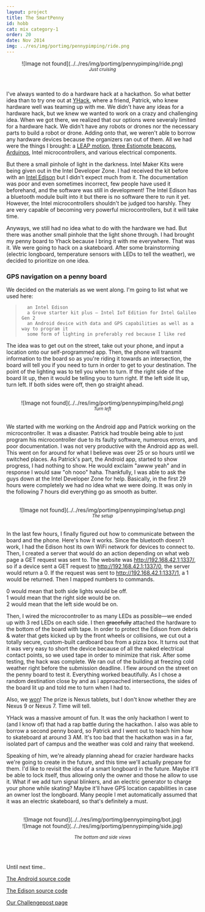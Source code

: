 ```yaml
---
layout: project
title: The SmartPenny
id: hobb
cat: mix category-1
order: 20
date: Nov 2014
img: ../res/img/portimg/pennypimping/ride.png
---
```


<center>![Image not found](../../res/img/portimg/pennypimping/ride.png)<br>
<small><i>Just cruising</i></small></center><br><br>

I've always wanted to do a hardware hack at a hackathon. So what better idea than to try one out at [YHack](http://www.yhack.org/), where a friend, Patrick, who knew hardware well was teaming up with me. We didn't have any ideas for a hardware hack, but we knew we wanted to work on a crazy and challenging idea. When we got there, we realized that our options were severaly limited for a hardware hack. We didn't have any robots or drones nor the necessary parts to build a robot or drone. Adding onto that, we weren't able to borrow any hardware devices because the organizers ran out of them. All we had were the things I brought: a [LEAP motion](https://www.leapmotion.com/), [three Estiomote beacons](http://estimote.com/), [Arduinos](http://arduino.cc/), Intel microcontrollers, and various electrical components.

But there a small pinhole of light in the darkness. Intel Maker Kits were being given out in the Intel Developer Zone. I had received the kit before with an [Intel Edison](http://www.intel.com/content/www/us/en/do-it-yourself/edison.html) but I didn't expect much from it. The documentation was poor and even sometimes incorrect, few people have used it beforehand, and the software was still in development! The Intel Edison has a bluetooth module built into it but there is no software there to run it yet. However, the Intel microcontrollers shouldn't be judged too harshly. They are very capable of becoming very powerful microcontrollers, but it will take time.

Anyways, we still had no idea what to do with the hardware we had. But there was another small pinhole that the light shone through. I had brought my penny board to Yhack because I bring it with me everywhere. That was it. We were going to hack on a skateboard. After some brainstorming (electric longboard, temperature sensors with LEDs to tell the weather), we decided to prioritize on one idea.

### GPS navigation on a penny board

We decided on the materials as we went along. I'm going to list what we used here:

>		an Intel Edison
>		a Grove starter kit plus – Intel IoT Edition for Intel Galileo Gen 2
>		an Android device with data and GPS capabilities as well as a way to program it
>		some form of lighting in preferably red because I like red

The idea was to get out on the street, take out your phone, and input a location onto our self-programmed app. Then, the phone will transmit information to the board so as you're riding it towards an intersection, the board will tell you if you need to turn in order to get to your destination. The point of the lighting was to tell you when to turn. If the right side of the board lit up, then it would be telling you to turn right. If the left side lit up, turn left. If both sides were off, then go straight ahead.<br><br>

<center>![Image not found](../../res/img/portimg/pennypimping/held.png)<br>
<small><i>Turn left</i></small></center><br>

We started with me working on the Android app and Patrick working on the microcontroller. It was a disaster. Patrick had trouble being able to just program his microcontroller due to its faulty software, numerous errors, and poor documentation. I was not very productive with the Android app as well. This went on for around for what I believe was over 25 or so hours until we switched places. As Patrick's part, the Android app, started to show progress, I had nothing to show. He would exclaim "awww yeah" and in response I would saw "oh nooo" haha. Thankfully, I was able to ask the guys down at the Intel Developer Zone for help. Basically, in the first 29 hours were completely we had no idea what we were doing. It was only in the following 7 hours did everything go as smooth as butter.<br><br>

<center>![Image not found](../../res/img/portimg/pennypimping/setup.png)<br>
<small><i>The setup</i></small></center><br>

In the last few hours, I finally figured out how to communicate between the board and the phone. Here's how it works. Since the bluetooth doesn't work, I had the Edison host its own WiFi network for devices to connect to. Then, I created a server that would do an action depending on what web page a GET request was sent to. The website was http://192.168.42.1:1337/, so if a device sent a GET request to http://192.168.42.1:1337/0, the server would return a 0. If the request was sent to http://192.168.42.1:1337/1, a 1 would be returned. Then I mapped numbers to commands. 

0 would mean that both side lights would be off. 
<br>
1 would mean that the right side would be on. 
<br>
2 would mean that the left side would be on.

Then, I wired the microcontroller to as many LEDs as possible&mdash;we ended up with 3 red LEDs on each side. I then <del>gracefully</del> attached the hardware to the bottom of the board with tape. In order to protect the Edison from debris & water that gets kicked up by the front wheels or collisions, we cut out a totally secure, custom-built cardboard box from a pizza box. It turns out that it was very easy to short the device because of all the naked electrical contact points, so we used tape in order to minimize that risk. After some testing, the hack was complete. We ran out of the building at freezing cold weather right before the submission deadline. I flew around on the street on the penny board to test it. Everything worked beautifully. As I chose a random destination close by and as I approached intersections, the sides of the board lit up and told me to turn when I had to.

Also, we [won](http://challengepost.com/software/penny-pimping)! The prize is Nexus tablets, but I don't know whether they are Nexus 9 or Nexus 7. Time will tell.

YHack was a massive amount of fun. It was the only hackathon I went to (and I know of) that had a rap battle during the hackathon. I also was able to borrow a second penny board, so Patrick and I went out to teach him how to skateboard at around 3 AM. It's too bad that the hackathon was in a far, isolated part of campus and the weather was cold and rainy that weekend.

Speaking of him, we're already planning ahead for crazier hardware hacks we're going to create in the future, and this time we'll actually prepare for them. I'd like to revisit the idea of a smart longboard in the future. Maybe it'll be able to lock itself, thus allowing only the owner and those he allow to use it. What if we add turn signal blinkers, and an electric generator to charge your phone while skating? Maybe it'll have GPS location capabilities in case an owner lost the longboard. Many people I met automatically assumed that it was an electric skateboard, so that's definitely a must.<br><br>

<center>![Image not found](../../res/img/portimg/pennypimping/bot.jpg)<br>
		![Image not found](../../res/img/portimg/pennypimping/side.jpg)<br>

<small><i>The bottom and side views</i></small></center><br><br>

Until next time..

[The Android source code](https://github.com/PennyPimping/android)

[The Edison source code](https://github.com/PennyPimping/Edison)

[Our Challengepost page](http://challengepost.com/software/penny-pimping)
